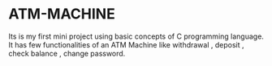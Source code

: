 # ATM-MACHINE
Its is my first mini project using basic concepts of C programming language. It has few functionalities of an ATM Machine like withdrawal , deposit , check balance , change password. 
